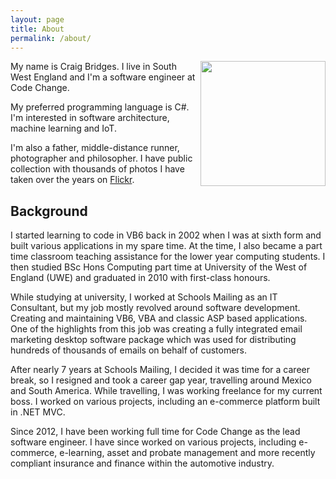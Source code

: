 ```yaml
---
layout: page
title: About
permalink: /about/
---
```


<img align="right" width="200" src="../craig.jpg">

My name is Craig Bridges. I live in South West England and I'm a software engineer at Code Change.

My preferred programming language is C#. I'm interested in software architecture, machine learning and IoT.

I'm also a father, middle-distance runner, photographer and philosopher. I have public collection with thousands of photos I have taken over the years on [Flickr](https://www.flickr.com/photos/bridgethegap/albums).

## Background
I started learning to code in VB6 back in 2002 when I was at sixth form and built various applications in my spare time. At the time, I also became a part time classroom teaching assistance for the lower year computing students. I then studied BSc Hons Computing part time at University of the West of England (UWE) and graduated in 2010 with first-class honours.

While studying at university, I worked at Schools Mailing as an IT Consultant, but my job mostly revolved around software development. Creating and maintaining VB6, VBA and classic ASP based applications. One of the highlights from this job was creating a fully integrated email marketing desktop software package which was used for distributing hundreds of thousands of emails on behalf of customers.

After nearly 7 years at Schools Mailing, I decided it was time for a career break, so I resigned and took a career gap year, travelling around Mexico and South America. While travelling, I was working freelance for my current boss. I worked on various projects, including an e-commerce platform built in .NET MVC.

Since 2012, I have been working full time for Code Change as the lead software engineer. I have since worked on various projects, including e-commerce, e-learning, asset and probate management and more recently compliant insurance and finance within the automotive industry.
